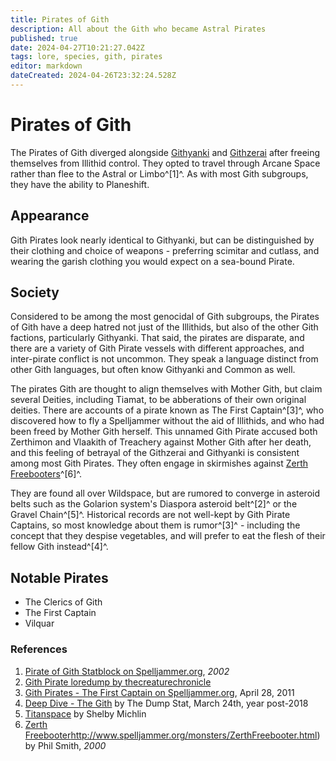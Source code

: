 ```yaml
---
title: Pirates of Gith
description: All about the Gith who became Astral Pirates
published: true
date: 2024-04-27T10:21:27.042Z
tags: lore, species, gith, pirates
editor: markdown
dateCreated: 2024-04-26T23:32:24.528Z
---
```


# Pirates of Gith
The Pirates of Gith diverged alongside [Githyanki](githyanki) and [Githzerai](githzerai) after freeing themselves from Illithid control. They opted to travel through Arcane Space rather than flee to the Astral or Limbo^[1]^. As with most Gith subgroups, they have the ability to Planeshift.

## Appearance
Gith Pirates look nearly identical to Githyanki, but can be distinguished by their clothing and choice of weapons - preferring scimitar and cutlass, and wearing the garish clothing you would expect on a sea-bound Pirate.

## Society
Considered to be among the most genocidal of Gith subgroups, the Pirates of Gith have a deep hatred not just of the Illithids, but also of the other Gith factions, particularly Githyanki. That said, the pirates are disparate, and there are a variety of Gith Pirate vessels with different approaches, and inter-pirate conflict is not uncommon. They speak a language distinct from other Gith languages, but often know Githyanki and Common as well.

The pirates Gith are thought to align themselves with Mother Gith, but claim several Deities, including Tiamat, to be abberations of their own original deities. There are accounts of a pirate known as The First Captain^[3]^, who discovered how to fly a Spelljammer without the aid of Illithids, and who had been freed by Mother Gith herself. This unnamed Gith Pirate accused both Zerthimon and Vlaakith of Treachery against Mother Gith after her death, and this feeling of betrayal of the Githzerai and Githyanki is consistent among most Gith Pirates. They often engage in skirmishes against [Zerth Freebooters](zerth-freebooters)^[6]^.

They are found all over Wildspace, but are rumored to converge in asteroid belts such as the Golarion system's Diaspora asteroid belt^[2]^ or the Gravel Chain^[5]^. Historical records are not well-kept by Gith Pirate Captains, so most knowledge about them is rumor^[3]^ - including the concept that they despise vegetables, and will prefer to eat the flesh of their fellow Gith instead^[4]^.

## Notable Pirates
- The Clerics of Gith
- The First Captain
- Vilquar

### References
1. [Pirate of Gith Statblock on Spelljammer.org](http://lost.spelljammer.org/ShatteredFractine/critters/monsters/pirateofgith.html), *2002*
2. [Gith Pirate loredump by thecreaturechronicle](https://www.tumblr.com/thecreaturechronicle/36496604364/gith-pirate)
3. [Gith Pirates - The First Captain on Spelljammer.org](http://www.spelljammer.org/essays/history/Gith_first_captain.html), April 28, 2011
4. [Deep Dive - The Gith](https://dumpstatadventures.com/blog/deep-dive-the-gith) by The Dump Stat, March 24th, year post-2018 
5. [Titanspace](http://www.pandius.com/titanspc.html) by Shelby Michlin
6. [Zerth Freebooter](/Lore/Species/Gith)http://www.spelljammer.org/monsters/ZerthFreebooter.html) by Phil Smith, *2000*